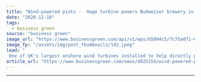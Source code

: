```yaml
---
title: "Wind-powered pints -  Huge turbine powers Budweiser brewery in Wales"
date: "2020-12-18"
tags: 
  - business green
source: "business green"
image_url: "https://www.businessgreen.com/api/v1/wps/b5994c5/7c75a071-0d80-4963-82b5-868e0a69fdc2/1/CleanEarth-Budweiser-Magor-turbine-15Dec20-1a-185x114.jpeg"
image_fp: "/assets/img/post_thumbnails/142.jpeg"
lead: "
 One of UK's largest onshore wind turbines installed to help directly power Budweiser's Magor brewery in South Wales ..."
article_url: "https://www.businessgreen.com/news/4025156/wind-powered-pints-huge-turbine-powers-budweiser-brewery-wales"
---
```


---
